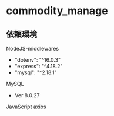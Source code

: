 # commodity_manage

## 依賴環境

NodeJS-middlewares

- "dotenv": "^16.0.3"
- "express": "^4.18.2"
- "mysql": "^2.18.1" 

MySQL

- Ver 8.0.27

JavaScript
axios
